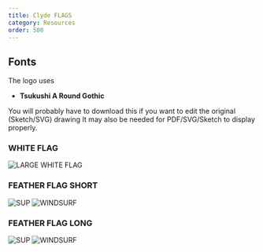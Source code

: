 ```yaml
---
title: Clyde FLAGS
category: Resources
order: 500
---
```

## Fonts
The logo uses
- **Tsukushi A Round Gothic**

You will probably have to download this if you want to edit the original (Sketch/SVG) drawing
It may also be needed for PDF/SVG/Sketch to display properly.

### WHITE FLAG

![LARGE WHITE FLAG](https://numbat70.github.io/clyde/files/clydelogoclyde_white_Flag_3.png)

### FEATHER FLAG SHORT

![SUP](https://numbat70.github.io/clyde/files/CLYDE_SUP_FEATHER_V1.png)
![WINDSURF](https://numbat70.github.io/clyde/files/CLYDE_WINDSURF_FEATHER_V1.png)

### FEATHER FLAG LONG  

![SUP](https://numbat70.github.io/clyde/files/CLYDE_SUP_FEATHER_V2.png)
![WINDSURF](https://numbat70.github.io/clyde/files/CLYDE_WINDSURF_FEATHER_V2.png)


